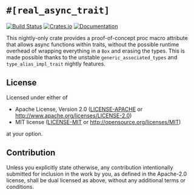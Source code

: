# `#[real_async_trait]`
[![Build Status](https://travis-ci.org/4lDO2/real-async-trait-rs.svg?branch=master)](https://travis-ci.org/4lDO2/real-async-trait-rs)
[![Crates.io](https://img.shields.io/crates/v/real-async-trait.svg)](https://crates.io/crates/real-async-trait)
[![Documentation](https://docs.rs/real-async-trait/badge.svg)](https://docs.rs/real-async-trait/)

This nightly-only crate provides a proof-of-concept proc macro attribute that
allows async functions within traits, without the possible runtime overhead of
wrapping everything in a `Box` and erasing the types. This is made possible
thanks to the unstable `generic_associated_types` and `type_alias_impl_trait`
nightly features.

## License

Licensed under either of

 * Apache License, Version 2.0
   ([LICENSE-APACHE](LICENSE-APACHE) or http://www.apache.org/licenses/LICENSE-2.0)
 * MIT license
   ([LICENSE-MIT](LICENSE-MIT) or http://opensource.org/licenses/MIT)

at your option.

## Contribution

Unless you explicitly state otherwise, any contribution intentionally submitted
for inclusion in the work by you, as defined in the Apache-2.0 license, shall be
dual licensed as above, without any additional terms or conditions.
